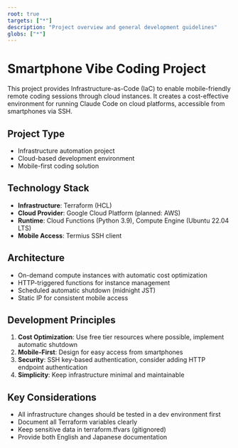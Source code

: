 ```yaml
---
root: true
targets: ["*"]
description: "Project overview and general development guidelines"
globs: ["*"]
---
```


# Smartphone Vibe Coding Project

This project provides Infrastructure-as-Code (IaC) to enable mobile-friendly remote coding sessions through cloud instances. It creates a cost-effective environment for running Claude Code on cloud platforms, accessible from smartphones via SSH.

## Project Type
- Infrastructure automation project
- Cloud-based development environment
- Mobile-first coding solution

## Technology Stack
- **Infrastructure**: Terraform (HCL)
- **Cloud Provider**: Google Cloud Platform (planned: AWS)
- **Runtime**: Cloud Functions (Python 3.9), Compute Engine (Ubuntu 22.04 LTS)
- **Mobile Access**: Termius SSH client

## Architecture
- On-demand compute instances with automatic cost optimization
- HTTP-triggered functions for instance management
- Scheduled automatic shutdown (midnight JST)
- Static IP for consistent mobile access

## Development Principles
1. **Cost Optimization**: Use free tier resources where possible, implement automatic shutdown
2. **Mobile-First**: Design for easy access from smartphones
3. **Security**: SSH key-based authentication, consider adding HTTP endpoint authentication
4. **Simplicity**: Keep infrastructure minimal and maintainable

## Key Considerations
- All infrastructure changes should be tested in a dev environment first
- Document all Terraform variables clearly
- Keep sensitive data in terraform.tfvars (gitignored)
- Provide both English and Japanese documentation
